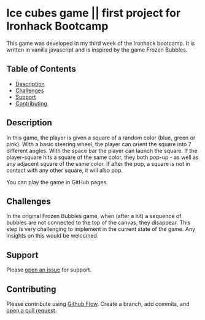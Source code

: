 # Ice cubes game || first project for Ironhack Bootcamp

This game was developed in my third week of the Ironhack bootcamp.
It is written in vanilla javascript and is inspired by the game Frozen Bubbles.

## Table of Contents

- [Description](#description)
- [Challenges](#challenges)
- [Support](#support)
- [Contributing](#contributing)

## Description

In this game, the player is given a square of a random color (blue, green or pink).
With a basic steering wheel, the player can orient the square into 7 different angles.
With the space bar the player can launch the square.
If the player-square hits a square of the same color, they both pop-up - as well as any adjacent square of the same color.
If after the pop, a square is not in contact with any other square, it will also pop.

You can play the game in GitHub pages

## Challenges

In the original Frozen Bubbles game, when (after a hit) a sequence of bubbles are not connected to the top of the canvas, they disappear.
This step is very challenging to implement in the current state of the game.
Any insights on this would be welcomed.

## Support

Please [open an issue](https://github.com/chloe4E/Project_1_game/issues/new) for support.

## Contributing

Please contribute using [Github Flow](https://guides.github.com/introduction/flow/). Create a branch, add commits, and [open a pull request](https://github.com/chloe4E/Project_1_game/compare/).
